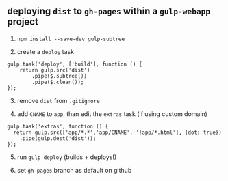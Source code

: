 ## deploying `dist` to `gh-pages` within a `gulp-webapp` project

1) `npm install --save-dev gulp-subtree`

2) create a `deploy` task

```
gulp.task('deploy', ['build'], function () {
    return gulp.src('dist')
        .pipe($.subtree())
        .pipe($.clean());
});
```

3) remove `dist` from `.gitignore`

4) add `CNAME` to `app`, than edit the `extras` task (if using custom domain)

```
gulp.task('extras', function () {
  return gulp.src(['app/*.*','app/CNAME', '!app/*.html'], {dot: true})
    .pipe(gulp.dest('dist'));
});
```

5) run `gulp deploy` (builds + deploys!)

6) set `gh-pages` branch as default on github